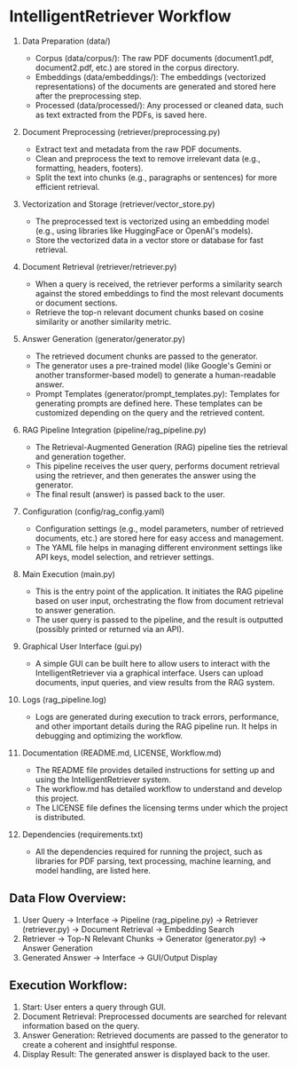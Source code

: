 # IntelligentRetriever Workflow

1. Data Preparation (data/)
    - Corpus (data/corpus/): The raw PDF documents (document1.pdf, document2.pdf, etc.) are stored in the corpus directory.
    - Embeddings (data/embeddings/): The embeddings (vectorized representations) of the documents are generated and stored       here     after the preprocessing step.
    -  Processed (data/processed/): Any processed or cleaned data, such as text extracted from the PDFs, is saved here.

2. Document Preprocessing (retriever/preprocessing.py)
    - Extract text and metadata from the raw PDF documents.
    - Clean and preprocess the text to remove irrelevant data (e.g., formatting, headers, footers).
    - Split the text into chunks (e.g., paragraphs or sentences) for more efficient retrieval.

3. Vectorization and Storage (retriever/vector_store.py)
    - The preprocessed text is vectorized using an embedding model (e.g., using libraries like HuggingFace or OpenAI's models).
    - Store the vectorized data in a vector store or database for fast retrieval.

4. Document Retrieval (retriever/retriever.py)
    - When a query is received, the retriever performs a similarity search against the stored embeddings to find the most relevant documents or document sections.
    - Retrieve the top-n relevant document chunks based on cosine similarity or another similarity metric.

5. Answer Generation (generator/generator.py)
    - The retrieved document chunks are passed to the generator.
    -  The generator uses a pre-trained model (like Google's Gemini or another transformer-based model) to generate a human-readable answer.
    - Prompt Templates (generator/prompt_templates.py): Templates for generating prompts are defined here. These templates can be customized depending on the query and the retrieved content.

6. RAG Pipeline Integration (pipeline/rag_pipeline.py)
    - The Retrieval-Augmented Generation (RAG) pipeline ties the retrieval and generation together.
    - This pipeline receives the user query, performs document retrieval using the retriever, and then generates the answer using the generator.
    - The final result (answer) is passed back to the user.

7. Configuration (config/rag_config.yaml)
    - Configuration settings (e.g., model parameters, number of retrieved documents, etc.) are stored here for easy access and management.
    - The YAML file helps in managing different environment settings like API keys, model selection, and retriever settings.

8. Main Execution (main.py)
    - This is the entry point of the application. It initiates the RAG pipeline based on user input, orchestrating the flow from document retrieval to answer generation.
    - The user query is passed to the pipeline, and the result is outputted (possibly printed or returned via an API).

9. Graphical User Interface (gui.py)
    - A simple GUI can be built here to allow users to interact with the IntelligentRetriever via a graphical interface.
        Users can upload documents, input queries, and view results from the RAG system.

10. Logs (rag_pipeline.log)
    - Logs are generated during execution to track errors, performance, and other important details during the RAG pipeline run. It helps in debugging and optimizing the workflow.

11. Documentation (README.md, LICENSE, Workflow.md)
    - The README file provides detailed instructions for setting up and using the IntelligentRetriever system.
    - The workflow.md has detailed workflow to understand and develop this project.
    - The LICENSE file defines the licensing terms under which the project is distributed.

12. Dependencies (requirements.txt)
    - All the dependencies required for running the project, such as libraries for PDF parsing, text processing, machine learning, and model handling, are listed here.

## Data Flow Overview:

1. User Query → Interface → Pipeline (rag_pipeline.py) → Retriever (retriever.py) → Document Retrieval → Embedding Search
2. Retriever → Top-N Relevant Chunks → Generator (generator.py) → Answer Generation
3. Generated Answer → Interface → GUI/Output Display

## Execution Workflow:

1. Start: User enters a query through GUI.
2. Document Retrieval: Preprocessed documents are searched for relevant information based on the query.
3. Answer Generation: Retrieved documents are passed to the generator to create a coherent and insightful response.
4. Display Result: The generated answer is displayed back to the user.

